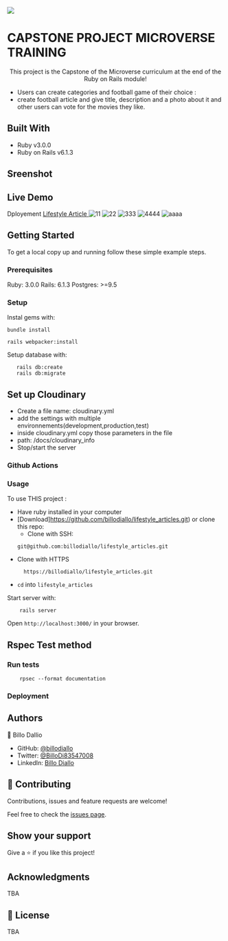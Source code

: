 ![](https://img.shields.io/badge/Microverse-blueviolet)

# CAPSTONE PROJECT MICROVERSE TRAINING
<p align="center">
    This project is the Capstone of the Microverse curriculum at the end of the Ruby on Rails module!
  </p>

 -  Users can create categories and football game of their choice :
 - create football article and give title, description and a photo about it and other users can vote for the movies they like.

## Built With

- Ruby v3.0.0
- Ruby on Rails v6.1.3

## Sreenshot

## Live Demo

Dployement 
[Lifestyle Article ](https://polar-woodland-81679.herokuapp.com/)
![11](https://user-images.githubusercontent.com/11162987/114758099-446a3180-9d65-11eb-9619-b8d2ea3bdb79.JPG)
![22](https://user-images.githubusercontent.com/11162987/114758106-459b5e80-9d65-11eb-943c-f3328af5653f.JPG)
![333](https://user-images.githubusercontent.com/11162987/114758107-4633f500-9d65-11eb-9073-6eea205eae81.JPG)
![4444](https://user-images.githubusercontent.com/11162987/114758111-46cc8b80-9d65-11eb-865d-1109f6475696.JPG)
![aaaa](https://user-images.githubusercontent.com/11162987/114758114-46cc8b80-9d65-11eb-995f-ffe76edba98a.JPG)


## Getting Started

To get a local copy up and running follow these simple example steps.

### Prerequisites

Ruby: 3.0.0
Rails: 6.1.3
Postgres: >=9.5

### Setup

Instal gems with:

```
bundle install
```
```
rails webpacker:install
```
Setup database with:

```
   rails db:create
   rails db:migrate
```
## Set up Cloudinary 
- Create a file name: cloudinary.yml
- add the settings with multiple environnements(development,production,test)
-  inside cloudinary.yml  copy those  parameters in the file
-  path: /docs/cloudinary_info
- Stop/start the server


### Github Actions

### Usage

To use THIS  project :
* Have ruby installed in your computer
* [Download]https://github.com/billodiallo/lifestyle_articles.git) or clone this repo:
  - Clone with SSH:
  ```
  git@github.com:billodiallo/lifestyle_articles.git
  ```
- Clone with HTTPS
  ```
    https://billodiallo/lifestyle_articles.git
* `cd` into `lifestyle_articles`


Start server with:

```
    rails server
```

Open `http://localhost:3000/` in your browser.

## Rspec Test method 

### Run tests

```
    rpsec --format documentation
```

### Deployment



## Authors


👤 Billo Dallio

- GitHub: [@billodiallo](https://github.com/billodiallo)
- Twitter: [@BilloDi83547008](https://twitter.com/BilloDi83547008)
- LinkedIn: [Billo Diallo](https://www.linkedin.com/in/mabillodiallo/)



## 🤝 Contributing

Contributions, issues and feature requests are welcome!

Feel free to check the [issues page](issues/).

## Show your support

Give a ⭐️ if you like this project!

## Acknowledgments

TBA

## 📝 License

TBA

